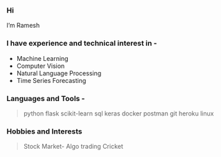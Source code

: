 ### Hi 


I’m Ramesh

### I have experience and technical interest in -
- Machine Learning
- Computer Vision
- Natural Language Processing
- Time Series Forecasting


### Languages and Tools -
> python 
> flask
> scikit-learn
> sql
> keras
> docker
> postman
> git
> heroku
> linux


### Hobbies and Interests
> Stock Market- Algo trading
> Cricket

<!---
RameshK-1511/RameshK-1511 is a ✨ special ✨ repository because its `README.md` (this file) appears on your GitHub profile.
You can click the Preview link to take a look at your changes.
--->
